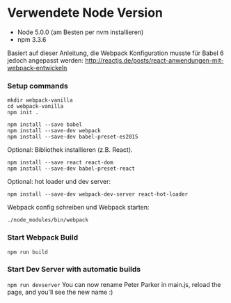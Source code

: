# Verwendete Node Version
+ Node 5.0.0 (am Besten per nvm installieren)
+ npm 3.3.6

Basiert auf dieser Anleitung, die Webpack Konfiguration musste für Babel 6 jedoch angepasst werden:
http://reactjs.de/posts/react-anwendungen-mit-webpack-entwickeln

### Setup commands

    mkdir webpack-vanilla
    cd webpack-vanilla
    npm init .

    npm install --save babel
    npm install --save-dev webpack
    npm install --save-dev babel-preset-es2015

Optional: Bibliothek installieren (z.B. React).

    npm install --save react react-dom
    npm install --save-dev babel-preset-react

Optional: hot loader und dev server:

    npm install --save-dev webpack-dev-server react-hot-loader

Webpack config schreiben und Webpack starten:

    ./node_modules/bin/webpack

### Start Webpack Build
`npm run build`

### Start Dev Server with automatic builds
`npm run devserver`
You can now rename Peter Parker in main.js, reload the page, and you'll see the new name :)
